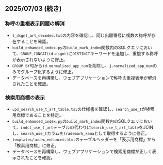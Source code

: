 ## 2025/07/03 (続き)

### 称呼の重複表示問題の解消
- `t_dsgnt_art_decoded.txt`の内容を確認し、同じ出願番号に複数の称呼が存在することを確認。
- `build_enhanced_index.py`の`build_mark_index`関数内のSQLクエリにおいて、`GROUP_CONCAT(td.dsgnt)`に`DISTINCT`キーワードを追加し、重複する称呼が表示されないように修正。
- `GROUP BY`句から`td.normalized_app_num`を削除し、`j.normalized_app_num`のみでグループ化するように修正。
- データベースを再構築し、ウェブアプリケーションで称呼の重複表示が解消されたことを確認。

### 検索用商標の表示
- `upd_search_use_t_art_table.tsv`の仕様書を確認し、`search_use_t`が検索用商標であることを特定。
- `build_enhanced_index.py`の`build_mark_index`関数内のSQLクエリにおいて、`indct_use_t_art`テーブルの代わりに`search_use_t_art_table`をJOINし、`search_use_t`カラムを`trademark_kana`として取得するように修正。
- `templates/index_enhanced.html`のテーブルヘッダーを「表示用商標」から「検索用商標」に修正。
- データベースを再構築し、ウェブアプリケーションで検索用商標が正しく表示されたことを確認。